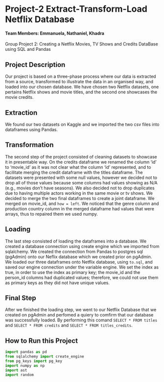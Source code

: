 # Project-2 Extract-Transform-Load Netflix Database
#### Team Members: Emmanuela, Nathaniel, Khadra
Group Project 2: Creating a Netflix Movies, TV Shows and Credits DataBase using SQL and Pandas
## Project Description
Our project is based on a three-phase process where our data is extracted from a source, transformed to illustrate the data in an organised way, and loaded into our chosen database. We have chosen two Netflix datasets, one pertains Netflix shows and movie titles, and the second one showcases the movie credits. 

## Extraction
We found our two datasets on Kaggle and we imported the two csv files into dataframes using Pandas. 
## Transformation
The second step of the project consisted of cleaning datasets to showcase it in presentable way.
 On the credits dataframe we renamed the column ‘id’ to ‘movie_id’ as it was not clear what the column ‘id’ represented, and to facilitate merging the credit dataframe with the titles dataframe. The datasets were presented with some null values, however we decided not to drop all of those values because some columns had values showing as N/A (e.g., movies don’t have seasons). We also decided not to drop duplicates due to having multiple actors working in the same movie or tv shows. We decided to merge the two final dataframes to create a joint dataframe. We merged on movie_id, and ```how = left```. We noticed that the genre column and production country column in the merged dataframe had values that were arrays, thus to repaired them we used numpy. 

## Loading
The last step consisted of loading the dataframes into a database.
We created a database connection using create engine which we imported from sqlalchemy. We created the connection from Pandas to postgres sql (pgAdmin) onto our Neflix database which we created prior on pgAdmin.
We loaded our three dataframes onto Netflix database, using ```to.sql```, and saved our engine connection under the variable engine. 
We set the index as true, in order to use the index as primary key; the movie_id and the person_id columns had duplicated values; therefore, we could not use them as primary keys as they did not have unique values. 

## Final Step 
After we finished the loading step, we went to our Netflix Database that we created on pgAdmin and perfomed a quiery to comfirm that our database was successfully loaded. By performing this comand ``` SELECT * FROM titles ``` and ``` SELECT * FROM credits ```  and ``` SELECT * FROM titles_credits ```. 


## How to Run this Project

```python
import pandas as pd
from sqlalchemy import create_engine
from pg_keys import pg_key
import numpy as np
import ast
import random
```
